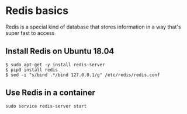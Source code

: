 # Redis basics
Redis is a special kind of database that stores information in a way that's super fast to access

## Install Redis on Ubuntu 18.04
```
$ sudo apt-get -y install redis-server
$ pip3 install redis
$ sed -i "s/bind .*/bind 127.0.0.1/g" /etc/redis/redis.conf
```
## Use Redis in a container
```
sudo service redis-server start
```
